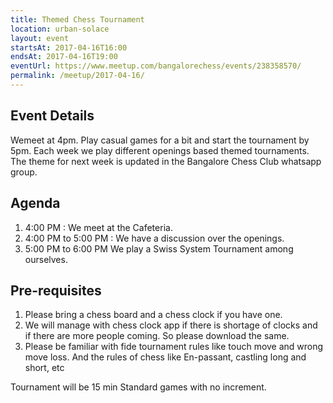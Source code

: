 ```yaml
---
title: Themed Chess Tournament
location: urban-solace
layout: event
startsAt: 2017-04-16T16:00
endsAt: 2017-04-16T19:00
eventUrl: https://www.meetup.com/bangalorechess/events/238358570/
permalink: /meetup/2017-04-16/
---
```

## Event Details
Wemeet at 4pm. Play casual games for a bit and start the tournament by 5pm. Each week we play different openings based themed tournaments. The theme for next week is updated in the Bangalore Chess Club whatsapp group.

## Agenda
1. 4:00 PM : We meet at the Cafeteria.
1. 4:00 PM to 5:00 PM : We have a discussion over the openings.
1. 5:00 PM to 6:00 PM We play a Swiss System Tournament among ourselves.

## Pre-requisites
1. Please bring a chess board and a chess clock if you have one.
1. We will manage with chess clock app if there is shortage of clocks and if there are more people coming. So please download the same.
1. Please be familiar with fide tournament rules like touch move and wrong move loss. And the rules of chess like En-passant, castling long and short, etc

Tournament will be 15 min Standard games with no increment.
